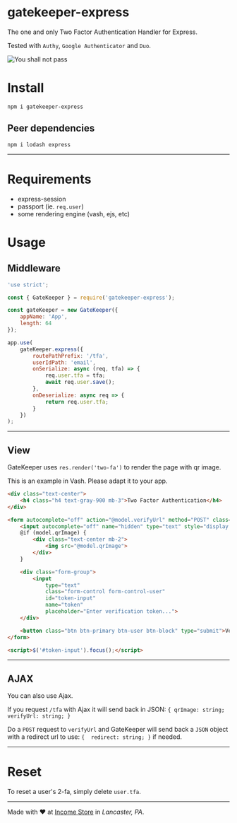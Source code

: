 # gatekeeper-express

The one and only Two Factor Authentication Handler for Express.

Tested with `Authy`, `Google Authenticator` and `Duo`.

![You shall not pass](https://www.meme-arsenal.com/memes/4327bd2e8c9ad98e5703afa1ba3333c0.jpg)

# Install
`npm i gatekeeper-express`

## Peer dependencies
`npm i lodash express`
***

# Requirements
* express-session
* passport (ie. `req.user`)
* some rendering engine (vash, ejs, etc)

# Usage

## Middleware
```js
'use strict';

const { GateKeeper } = require('gatekeeper-express');

const gateKeeper = new GateKeeper({
    appName: 'App',
    length: 64
});

app.use(
    gateKeeper.express({
        routePathPrefix: '/tfa',
        userIdPath: 'email',
        onSerialize: async (req, tfa) => {
            req.user.tfa = tfa;
            await req.user.save();
        },
        onDeserialize: async req => {
            return req.user.tfa;
        }
    })
);
```
***
## View
GateKeeper uses `res.render('two-fa')` to render the page with qr image.

This is an example in Vash. Please adapt it to your app.
```html
<div class="text-center">
    <h4 class="h4 text-gray-900 mb-3">Two Factor Authentication</h4>
</div>

<form autocomplete="off" action="@model.verifyUrl" method="POST" class="user">
    <input autocomplete="off" name="hidden" type="text" style="display:none;">
    @if (model.qrImage) {
        <div class="text-center mb-2">
            <img src="@model.qrImage">
        </div>
    }

    <div class="form-group">
        <input 
            type="text"
            class="form-control form-control-user"
            id="token-input"
            name="token"
            placeholder="Enter verification token...">
    </div>

    <button class="btn btn-primary btn-user btn-block" type="submit">Verify</button>
</form>

<script>$('#token-input').focus();</script>
```
***
## AJAX
You can also use Ajax.

If you request `/tfa` with Ajax it will send back in JSON: `{ qrImage: string; verifyUrl: string; }`

Do a `POST` request to `verifyUrl` and GateKeeper will send back a `JSON` object with a redirect url to use: `{  redirect: string; }` if needed.

***
# Reset
To reset a user's 2-fa, simply delete `user.tfa`.
***

Made with ❤ at [Income Store](http://incomestore.com) in _Lancaster, PA_.